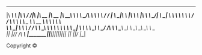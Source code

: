 
 ________ ___     ___    ___ ________  ________  ________  ________ _________   
|\  _____\\  \   |\  \  /  /|\   ____\|\   __  \|\   __  \|\  _____\\___   ___\ 
\ \  \__/\ \  \  \ \  \/  / | \  \___|\ \  \|\  \ \  \|\  \ \  \__/\|___ \  \_| 
 \ \   __\\ \  \  \ \    / / \ \  \    \ \   _  _\ \   __  \ \   __\    \ \  \  
  \ \  \_| \ \  \  /     \/   \ \  \____\ \  \\  \\ \  \ \  \ \  \_|     \ \  \ 
   \ \__\   \ \__\/  /\   \    \ \_______\ \__\\ _\\ \__\ \__\ \__\       \ \__\
    \|__|    \|__/__/ /\ __\    \|_______|\|__|\|__|\|__|\|__|\|__|        \|__|
                 |__|/ \|__|                                                    

                                                                                
   Copyright ©                                                                             
